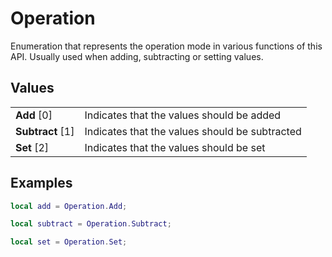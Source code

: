 # Operation

Enumeration that represents the operation mode in various functions of this API. Usually used when adding, subtracting or setting values.

## Values
| | |
| -------- | ------- |
| <b>Add</b> [0]  | Indicates that the values should be added |
| <b>Subtract</b> [1]  | Indicates that the values should be subtracted |
| <b>Set</b> [2]  | Indicates that the values should be set |

## Examples
```lua
local add = Operation.Add;

local subtract = Operation.Subtract;

local set = Operation.Set;
```